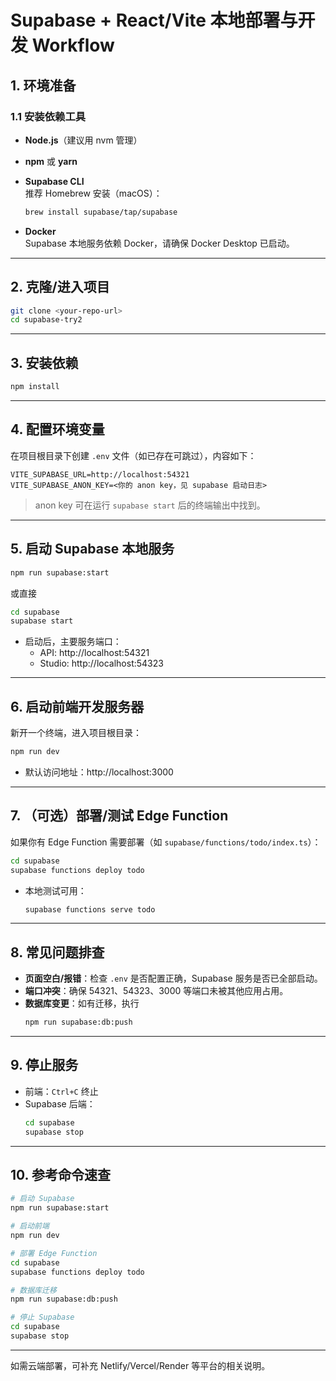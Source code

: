 # Supabase + React/Vite 本地部署与开发 Workflow

## 1. 环境准备

### 1.1 安装依赖工具

- **Node.js**（建议用 nvm 管理）
- **npm** 或 **yarn**
- **Supabase CLI**  
  推荐 Homebrew 安装（macOS）：
  ```bash
  brew install supabase/tap/supabase
  ```

- **Docker**  
  Supabase 本地服务依赖 Docker，请确保 Docker Desktop 已启动。

---

## 2. 克隆/进入项目

```bash
git clone <your-repo-url>
cd supabase-try2
```

---

## 3. 安装依赖

```bash
npm install
```

---

## 4. 配置环境变量

在项目根目录下创建 `.env` 文件（如已存在可跳过），内容如下：

```env
VITE_SUPABASE_URL=http://localhost:54321
VITE_SUPABASE_ANON_KEY=<你的 anon key，见 supabase 启动日志>
```

> anon key 可在运行 `supabase start` 后的终端输出中找到。

---

## 5. 启动 Supabase 本地服务

```bash
npm run supabase:start
```
或直接
```bash
cd supabase
supabase start
```

- 启动后，主要服务端口：
  - API: http://localhost:54321
  - Studio: http://localhost:54323

---

## 6. 启动前端开发服务器

新开一个终端，进入项目根目录：

```bash
npm run dev
```

- 默认访问地址：http://localhost:3000

---

## 7. （可选）部署/测试 Edge Function

如果你有 Edge Function 需要部署（如 `supabase/functions/todo/index.ts`）：

```bash
cd supabase
supabase functions deploy todo
```
- 本地测试可用：
  ```bash
  supabase functions serve todo
  ```

---

## 8. 常见问题排查

- **页面空白/报错**：检查 `.env` 是否配置正确，Supabase 服务是否已全部启动。
- **端口冲突**：确保 54321、54323、3000 等端口未被其他应用占用。
- **数据库变更**：如有迁移，执行
  ```bash
  npm run supabase:db:push
  ```

---

## 9. 停止服务

- 前端：`Ctrl+C` 终止
- Supabase 后端：
  ```bash
  cd supabase
  supabase stop
  ```

---

## 10. 参考命令速查

```bash
# 启动 Supabase
npm run supabase:start

# 启动前端
npm run dev

# 部署 Edge Function
cd supabase
supabase functions deploy todo

# 数据库迁移
npm run supabase:db:push

# 停止 Supabase
cd supabase
supabase stop
```

---

如需云端部署，可补充 Netlify/Vercel/Render 等平台的相关说明。
